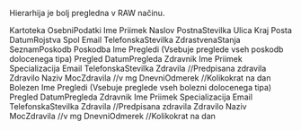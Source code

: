 Hierarhija je bolj pregledna v RAW načinu.


Kartoteka
		OsebniPodatki
			Ime
			Priimek
			Naslov
				PostnaStevilka
				Ulica
				Kraj
				Posta
			DatumRojstva
			Spol
			Email
			TelefonskaStevilka
		ZdrastvenaStanja
			SeznamPoskodb
				Poskodba
					Ime
					Pregledi (Vsebuje preglede vseh poskodb dolocenega tipa)
						Pregled
							DatumPregleda
							Zdravnik
								Ime
								Priimek
								Specializacija
								Email
								TelefonskaStevilka
							Zdravila //Predpisana zdravila
								Zdravilo
									Naziv
									MocZdravila //v mg
									DnevniOdmerek //Kolikokrat na dan
				Bolezen
					Ime
					Pregledi (Vsebuje preglede vseh bolezni dolocenega tipa)
						Pregled
							DatumPregleda
							Zdravnik
								Ime
								Priimek
								Specializacija
								Email
								TelefonskaStevilka
							Zdravila //Predpisana zdravila
								Zdravilo
									Naziv
									MocZdravila //v mg
									DnevniOdmerek //Kolikokrat na dan								
							
							
					
						
					
		